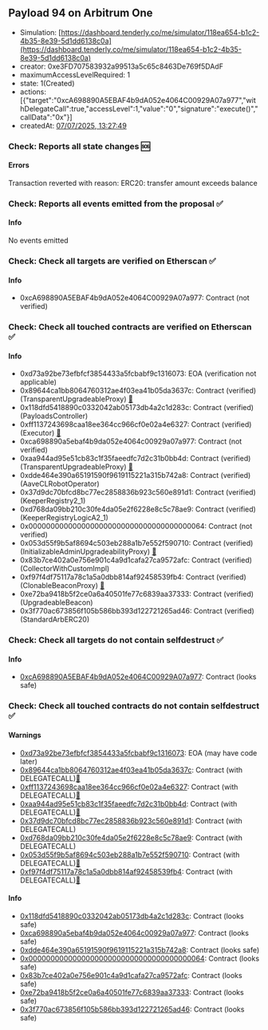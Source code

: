 ## Payload 94 on Arbitrum One

- Simulation: [https://dashboard.tenderly.co/me/simulator/118ea654-b1c2-4b35-8e39-5d1dd6138c0a](https://dashboard.tenderly.co/me/simulator/118ea654-b1c2-4b35-8e39-5d1dd6138c0a)
- creator: 0xe3FD707583932a99513a5c65c8463De769f5DAdF
- maximumAccessLevelRequired: 1
- state: 1(Created)
- actions: [{"target":"0xcA698890A5EBAF4b9dA052e4064C00929A07a977","withDelegateCall":true,"accessLevel":1,"value":"0","signature":"execute()","callData":"0x"}]
- createdAt: [07/07/2025, 13:27:49](https://arbiscan.io/tx/0xa543a219887b562e1681fafc4cf6004ae35547d158178f222d6201628509aaf6)

### Check: Reports all state changes :sos:

#### Errors

Transaction reverted with reason: ERC20: transfer amount exceeds balance

### Check: Reports all events emitted from the proposal :white_check_mark:

#### Info

No events emitted

### Check: Check all targets are verified on Etherscan :white_check_mark:

#### Info

- 0xcA698890A5EBAF4b9dA052e4064C00929A07a977: Contract (not verified) 

### Check: Check all touched contracts are verified on Etherscan :white_check_mark:

#### Info

- 0xd73a92be73efbfcf3854433a5fcbabf9c1316073: EOA (verification not applicable)
- 0x89644ca1bb8064760312ae4f03ea41b05da3637c: Contract (verified) (TransparentUpgradeableProxy) [:ghost:](https://github.com/bgd-labs/aave-address-book "GovernanceV3Arbitrum.PAYLOADS_CONTROLLER")
- 0x118dfd5418890c0332042ab05173db4a2c1d283c: Contract (verified) (PayloadsController) 
- 0xff1137243698caa18ee364cc966cf0e02a4e6327: Contract (verified) (Executor) [:ghost:](https://github.com/bgd-labs/aave-address-book "AaveV3Arbitrum.ACL_ADMIN, GovernanceV3Arbitrum.EXECUTOR_LVL_1")
- 0xca698890a5ebaf4b9da052e4064c00929a07a977: Contract (not verified) 
- 0xaa944ad95e51cb83c1f35faeedfc7d2c31b0bb4d: Contract (verified) (TransparentUpgradeableProxy) [:ghost:](https://github.com/bgd-labs/aave-address-book "MiscArbitrum.AAVE_CL_ROBOT_OPERATOR")
- 0xdde464e390a65191590f9619115221a315b742a8: Contract (verified) (AaveCLRobotOperator) 
- 0x37d9dc70bfcd8bc77ec2858836b923c560e891d1: Contract (verified) (KeeperRegistry2_1) 
- 0xd768da09bb210c30fe4da05e2f6228e8c5c78ae9: Contract (verified) (KeeperRegistryLogicA2_1) 
- 0x0000000000000000000000000000000000000064: Contract (not verified) 
- 0x053d55f9b5af8694c503eb288a1b7e552f590710: Contract (verified) (InitializableAdminUpgradeabilityProxy) [:ghost:](https://github.com/bgd-labs/aave-address-book "AaveV3Arbitrum.COLLECTOR")
- 0x83b7ce402a0e756e901c4a9d1cafa27ca9572afc: Contract (verified) (CollectorWithCustomImpl) 
- 0xf97f4df75117a78c1a5a0dbb814af92458539fb4: Contract (verified) (ClonableBeaconProxy) [:ghost:](https://github.com/bgd-labs/aave-address-book "AaveV3Arbitrum.ASSETS.LINK.UNDERLYING")
- 0xe72ba9418b5f2ce0a6a40501fe77c6839aa37333: Contract (verified) (UpgradeableBeacon) 
- 0x3f770ac673856f105b586bb393d122721265ad46: Contract (verified) (StandardArbERC20) 

### Check: Check all targets do not contain selfdestruct :white_check_mark:

#### Info

- [0xcA698890A5EBAF4b9dA052e4064C00929A07a977](https://arbiscan.io/address/0xcA698890A5EBAF4b9dA052e4064C00929A07a977): Contract (looks safe)

### Check: Check all touched contracts do not contain selfdestruct :white_check_mark:

#### Warnings

- [0xd73a92be73efbfcf3854433a5fcbabf9c1316073](https://arbiscan.io/address/0xd73a92be73efbfcf3854433a5fcbabf9c1316073): EOA (may have code later)
- [0x89644ca1bb8064760312ae4f03ea41b05da3637c](https://arbiscan.io/address/0x89644ca1bb8064760312ae4f03ea41b05da3637c): Contract (with DELEGATECALL)[:ghost:](https://github.com/bgd-labs/aave-address-book "GovernanceV3Arbitrum.PAYLOADS_CONTROLLER")
- [0xff1137243698caa18ee364cc966cf0e02a4e6327](https://arbiscan.io/address/0xff1137243698caa18ee364cc966cf0e02a4e6327): Contract (with DELEGATECALL)[:ghost:](https://github.com/bgd-labs/aave-address-book "AaveV3Arbitrum.ACL_ADMIN, GovernanceV3Arbitrum.EXECUTOR_LVL_1")
- [0xaa944ad95e51cb83c1f35faeedfc7d2c31b0bb4d](https://arbiscan.io/address/0xaa944ad95e51cb83c1f35faeedfc7d2c31b0bb4d): Contract (with DELEGATECALL)[:ghost:](https://github.com/bgd-labs/aave-address-book "MiscArbitrum.AAVE_CL_ROBOT_OPERATOR")
- [0x37d9dc70bfcd8bc77ec2858836b923c560e891d1](https://arbiscan.io/address/0x37d9dc70bfcd8bc77ec2858836b923c560e891d1): Contract (with DELEGATECALL)
- [0xd768da09bb210c30fe4da05e2f6228e8c5c78ae9](https://arbiscan.io/address/0xd768da09bb210c30fe4da05e2f6228e8c5c78ae9): Contract (with DELEGATECALL)
- [0x053d55f9b5af8694c503eb288a1b7e552f590710](https://arbiscan.io/address/0x053d55f9b5af8694c503eb288a1b7e552f590710): Contract (with DELEGATECALL)[:ghost:](https://github.com/bgd-labs/aave-address-book "AaveV3Arbitrum.COLLECTOR")
- [0xf97f4df75117a78c1a5a0dbb814af92458539fb4](https://arbiscan.io/address/0xf97f4df75117a78c1a5a0dbb814af92458539fb4): Contract (with DELEGATECALL)[:ghost:](https://github.com/bgd-labs/aave-address-book "AaveV3Arbitrum.ASSETS.LINK.UNDERLYING")

#### Info

- [0x118dfd5418890c0332042ab05173db4a2c1d283c](https://arbiscan.io/address/0x118dfd5418890c0332042ab05173db4a2c1d283c): Contract (looks safe)
- [0xca698890a5ebaf4b9da052e4064c00929a07a977](https://arbiscan.io/address/0xca698890a5ebaf4b9da052e4064c00929a07a977): Contract (looks safe)
- [0xdde464e390a65191590f9619115221a315b742a8](https://arbiscan.io/address/0xdde464e390a65191590f9619115221a315b742a8): Contract (looks safe)
- [0x0000000000000000000000000000000000000064](https://arbiscan.io/address/0x0000000000000000000000000000000000000064): Contract (looks safe)
- [0x83b7ce402a0e756e901c4a9d1cafa27ca9572afc](https://arbiscan.io/address/0x83b7ce402a0e756e901c4a9d1cafa27ca9572afc): Contract (looks safe)
- [0xe72ba9418b5f2ce0a6a40501fe77c6839aa37333](https://arbiscan.io/address/0xe72ba9418b5f2ce0a6a40501fe77c6839aa37333): Contract (looks safe)
- [0x3f770ac673856f105b586bb393d122721265ad46](https://arbiscan.io/address/0x3f770ac673856f105b586bb393d122721265ad46): Contract (looks safe)

